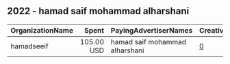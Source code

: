 ## 2022 - hamad saif mohammad alharshani 
|OrganizationName|Spent|PayingAdvertiserNames|CreativeUrls|Impressions|Genders|AgeBrackets|CountryCodes|BillingAddresses|CandidateBallotInformation|
|:---|---:|:---|:---|---:|:---|:---|:---|:---|:---|
|hamadseeif|105.00 USD|hamad saif mohammad alharshani|[0](https://www.snap.com/political-ads/asset/c97d4987562b2e2c3ecf22193ef89050312565c06d8e03656cd18258ac290305?mediaType=jpeg)|91,473||16+|kuwait|"114,kuwait,90000,KW"|hamad saif|
